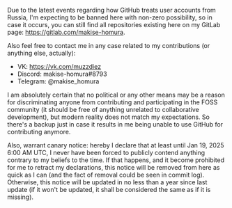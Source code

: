 Due to the latest events regarding how GitHub treats user accounts from Russia, I'm expecting to be banned here with non-zero possibility, so in case it occurs, you can still find all repositories existing here on my GitLab page: https://gitlab.com/makise-homura.

Also feel free to contact me in any case related to my contributions (or anything else, actually):
* VK: https://vk.com/muzzdiez
* Discord: makise-homura#8793
* Telegram: @makise_homura

I am absolutely certain that no political or any other means may be a reason for discriminating anyone from contributing and participating in the FOSS community (it should be free of anything unrelated to collaborative development), but modern reality does not match my expectations. So there's a backup just in case it results in me being unable to use GitHub for contributing anymore.

Also, warrant canary notice: hereby I declare that at least until Jan 19, 2025 6:00 AM UTC, I never have been forced to publicly contend anything contrary to my beliefs to the time. If that happens, and it become prohibited for me to retract my declarations, this notice will be removed from here as quick as I can (and the fact of removal could be seen in commit log). Otherwise, this notice will be updated in no less than a year since last update (if it won't be updated, it shall be considered the same as if it is missing).
